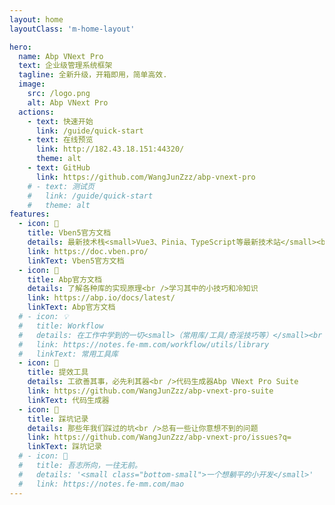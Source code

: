 ```yaml
---
layout: home
layoutClass: 'm-home-layout'

hero:
  name: Abp VNext Pro
  text: 企业级管理系统框架
  tagline: 全新升级，开箱即用，简单高效.
  image:
    src: /logo.png
    alt: Abp VNext Pro
  actions:
    - text: 快速开始
      link: /guide/quick-start
    - text: 在线预览
      link: http://182.43.18.151:44320/
      theme: alt
    - text: GitHub
      link: https://github.com/WangJunZzz/abp-vnext-pro
    # - text: 测试页
    #   link: /guide/quick-start
    #   theme: alt
features:
  - icon: 📖
    title: Vben5官方文档
    details: 最新技术栈<small>Vue3、Pinia、TypeScript等最新技术站</small><br />丰富的主题配置
    link: https://doc.vben.pro/
    linkText: Vben5官方文档
  - icon: 📘
    title: Abp官方文档
    details: 了解各种库的实现原理<br />学习其中的小技巧和冷知识
    link: https://abp.io/docs/latest/
    linkText: Abp官方文档
  # - icon: 💡
  #   title: Workflow
  #   details: 在工作中学到的一切<small>（常用库/工具/奇淫技巧等）</small><br />配合 CV 大法来更好的摸鱼
  #   link: https://notes.fe-mm.com/workflow/utils/library
  #   linkText: 常用工具库
  - icon: 🧰
    title: 提效工具
    details: 工欲善其事，必先利其器<br />代码生成器Abp VNext Pro Suite
    link: https://github.com/WangJunZzz/abp-vnext-pro-suite
    linkText: 代码生成器
  - icon: 🐞
    title: 踩坑记录
    details: 那些年我们踩过的坑<br />总有一些让你意想不到的问题
    link: https://github.com/WangJunZzz/abp-vnext-pro/issues?q=
    linkText: 踩坑记录
  # - icon: 💯
  #   title: 吾志所向，一往无前。
  #   details: '<small class="bottom-small">一个想躺平的小开发</small>'
  #   link: https://notes.fe-mm.com/mao
---
```


<style>
/*爱的魔力转圈圈*/
.m-home-layout .image-src:hover {
  transform: translate(-50%, -50%) rotate(666turn);
  transition: transform 59s 1s cubic-bezier(0.3, 0, 0.8, 1);
}

.m-home-layout .details small {
  opacity: 0.8;
}

.m-home-layout .bottom-small {
  display: block;
  margin-top: 2em;
  text-align: right;
}
</style>
